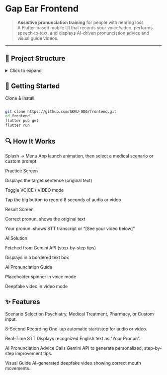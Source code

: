 # Gap Ear Frontend

> **Assistive pronunciation training** for people with hearing loss  
> A Flutter‐based mobile UI that records your voice/video, performs speech‐to‐text, and displays AI-driven pronunciation advice and visual guide videos.

---

## 📂 Project Structure

<details>
<summary>Click to expand</summary>

```text
frontend/
├── lib/
│   ├── main.dart
│   ├── splash_screen.dart    # Splash animation & logo
│   ├── menu_screen.dart      # Scenario selection (Psychiatry, Medical, Pharmacy, Custom)
│   ├── practice_screen.dart  # 8-second audio/video capture
│   └── result_screen.dart    # Show “correct” vs “your” pronunciation, AI advice, guide video
├── assets/
│   └── screens/              # Screenshots for README
│       ├── splash.png
│       ├── menu.png
│       ├── practice_voice.png
│       ├── practice_video.png
│       ├── result_voice.png
│       └── result_video.png
├── pubspec.yaml              # Dependencies: flutter, camera, speech_to_text, video_player…
└── README.md 
```
</details>

## 🚀 Getting Started
Clone & install

```bash

git clone https://github.com/SKKU-GDG/frontend.git
cd frontend
flutter pub get
flutter run
```

## 🔍 How It Works
Splash → Menu
App launch animation, then select a medical scenario or custom prompt.

Practice Screen

Displays the target sentence (original text)

Toggle VOICE / VIDEO mode

Tap the big button to record 8 seconds of audio or video

Result Screen

Correct pronun. shows the original text

Your pronun. shows STT transcript or “[See your video below]”

AI Solution

Fetched from Gemini API (step-by-step tips)

Displays in a bordered text box

AI Pronunciation Guide

Placeholder spinner in voice mode

Deepfake video in video mode

## ✨ Features
Scenario Selection
Psychiatry, Medical Treatment, Pharmacy, or Custom input.

8-Second Recording
One-tap automatic start/stop for audio or video.

Real-Time STT
Displays recognized English text as “Your Pronun”.

AI Pronunciation Advice
Calls Gemini API to generate personalized, step-by-step improvement tips.

Visual Guide
AI-generated deepfake video showing correct mouth movements.

